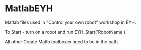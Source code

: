 # MatlabEYH
Matlab files used in "Control your own robot" workshop in EYH.

To Start - turn on a robot and run EYH_Start('RobotName').

All other Create Matlb toolboxex need to be in the path.
